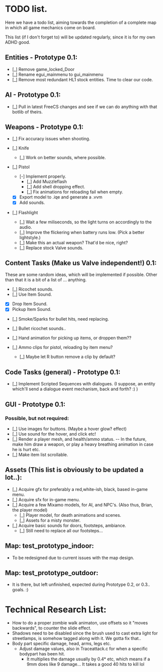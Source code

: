 # TODO list.
Here we have a todo list, aiming towards the completion of a complete map
in which all game mechanics come on board.

This list (if I don't forget to) will be updated regularly, since it is for
my own ADHD good.

## Entities - Prototype 0.1:
- [_] Remove game_locked_Door
- [_] Rename egui_mainmenu to gui_mainmenu
- [_] Remove most redundant HL1 stock entities. Time to clear our code.

## AI - Prototype 0.1:
- [_] Pull in latest FreeCS changes and see if we can do anything with that botlib of theirs.

## Weapons - Prototype 0.1:
- [_] Fix accuracy issues when shooting.
- [_] Knife
  - [_] Work on better sounds, where possible.

- [_] Pistol
  - [-] Implement properly.
    - [_] Add Muzzleflash
    - [_] Add shell dropping effect.
    - [_] Fix animations for reloading fail when empty.
  - [X] Export model to .iqe and generate a .vvm
  - [X] Add sounds.

- [_] Flashlight
  - [_] Wait a few miliseconds, so the light turns on accordingly to the audio.
  - [_] Improve the flickering when battery runs low. (Pick a better lightstyle.)
  - [_] Make this an actual weapon? That'd be nice, right?
  - [_] Replace stock Valve sounds.

## Content Tasks (Make us Valve independent!) 0.1:
These are some random ideas, which will be implemented if possible.
Other than that it is a bit of a list of ... anything.
- [_] Ricochet sounds.
- [_] Use Item Sound.
- [X] Drop Item Sound.
- [X] Pickup Item Sound.
- [_] Smoke/Sparks for bullet hits, need replacing.
- [_] Bullet ricochet sounds..
- [_] Hand animation for picking up items, or droppen them??

- [_] Ammo clips for pistol, reloading by item menu?
  - [_] Maybe let R button remove a clip by default?
## Code Tasks (general) - Prototype 0.1:
- [_] Implement Scripted Sequences with dialogues. (I suppose, an entity which'll send a dialogue event mechanism, back and forth? :) )
## GUI - Prototype 0.1:
### Possible, but not required:
- [_] Use images for buttons. (Maybe a hover glow? effect)
- [_] Use sound for the hover, and click etc!
- [_] Render a player mesh, and health/ammo status.
    -- In the future, make him draw a weapon, or play a heavy breathing animation in case he is hurt etc.
- [_] Make item list scrollable.

## Assets (This list is obviously to be updated a lot..):
- [_] Acquire gfx for preferably a red,white-ish, black, based in-game menu.
- [_] Acquire sfx for in-game menu.
- [_] Acquire a few Mixamo models, for AI, and NPC's. (Also thus, Brian, the player model)
  - [_] Player model, for death animations and scenes.
  - [_] Assets for a misty monster.
- [_] Acquire basic sounds for doors, footsteps, ambiance.
  - [_] Still need to replace all our footsteps...

## Map: test_prototype_indoor:
- To be redesigned due to current issues with the map design.

## Map: test_prototype_outdoor:
- It is there, but left unfinished, expected during Prototype 0.2, or 0.3.. goals. :)

# Technical Research List:
- How to do a proper zombie walk animaton, use offsets so it "moves backwards", to counter the slide effect.
- Shadows need to be disabled since the brush used to cast extra light for streetlamps, is somehow tagged along with it.
  We gotta fix that..
- Body part specific damage, head, arms, legs etc.
  - Adjust damage values, also in Traceattack.c for when a specific bodypart has been hit.
    - It multiplies the damage usually by 0.4* etc, which means if a 9mm does like 9 damage... It takes a good 40 hits to kill lol
